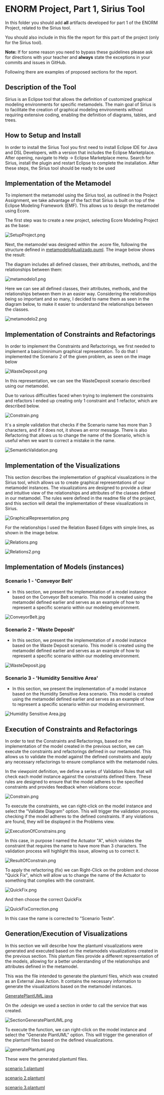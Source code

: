 # ENORM Project, Part 1, Sirius Tool

In this folder you should add **all** artifacts developed for part 1 of the ENORM Project, related to the Sirius tool.

You should also include in this file the report for this part of the project (only for the Sirius tool).

**Note:** If for some reason you need to bypass these guidelines please ask for directions with your teacher and **always** state the exceptions in your commits and issues in GitHub.

Following there are examples of proposed sections for the report.

## Description of the Tool

Sirius is an Eclipse tool that allows the definition of customized graphical modeling environments for specific metamodels. The main goal of Sirius is to facilitate the creation of graphical modeling environments without requiring extensive coding, enabling the definition of diagrams, tables, and trees.



## How to Setup and Install

In order to install the Sirius Tool you first need to install  Eclipse IDE for Java and DSL Developers, with a version that includes the Eclipse Marketplace.
After opening, navigate to Help -> Eclipse Marketplace menu.
Search for Sirius, install the plugin and restart Eclipse to complete the installation.
After these steps, the Sirius tool should be ready to be used 

## Implementation of the Metamodel

To implement the metamodel using the Sirius tool, as outlined in the Project Assignment, we take advantage of the fact that Sirius is built on top of the Eclipse Modeling Framework (EMF). This allows us to design the metamodel using Ecore.

The first step was to create a new project, selecting Ecore Modeling Project as the base:

![SetupProject.png](Images%2FSetupProject.png)

Next, the metamodel was designed within the .ecore file, following the structure defined in [metamodeloAtualizado.puml](..%2FmetamodeloAtualizado.puml). The image below shows the result:


The diagram includes all defined classes, their attributes, methods, and the relationships between them:

![metamodelo1.png](Images%2Fmetamodelo1.png)

Here we can see all defined classes, their attributes, methods, and the relationships between them in an easier way.
Considering the relationships being so important and so many, I decided to name them as seen in the diagram below, to make it easier to understand the relationships between the classes.

![metamodelo2.png](Images/metamodelo2.png)

## Implementation of Constraints and Refactorings

In order to implement the Constraints and Refactorings, we first needed to implement a basic/minimum graphical representation. To do that I implemented the Scenario 2 of the given problem, as seen on the image below

![WasteDeposit.png](Images%2Frepresentations%2FWasteDeposit.png)

In this representation, we can see the WasteDeposit scenario described using our metamodel.

Due to various difficulties faced when trying to implement the constraints and refactors I ended up creating only 1 constraint and 1 refactor, which are described below.

![Constrain.png](Images%2FConstraints%20and%20Refactorings%2FConstrain.png)

It´s a simple validation that checks if the Scenario name has more than 3 characters, and if it does not, it shows an error message. There is also Refactoring that allows us to change the name of the Scenario, which is useful when we want to correct a mistake in the name.

![SemanticValidation.png](Images%2FConstraints%20and%20Refactorings%2FSemanticValidation.png)

## Implementation of the Visualizations

This section describes the implementation of graphical visualizations in the Sirius tool, which allows us to create graphical representations of our metamodel instances. The visualizations are designed to provide a clear and intuitive view of the relationships and attributes of the classes defined in our metamodel.
The rules were defined in the readme file of the project, and this section will detail the implementation of these visualizations in Sirius.

![GraphicalRepresentation.png](Images%2FVisualizations%2FGraphicalRepresentation.png)

For the relationships I used the Relation Based Edges with simple lines, as shown in the image below.

![Relations.png](Images%2FVisualizations%2FRelations.png)

![Relations2.png](Images%2FVisualizations%2FRelations2.png)

## Implementation of Models (instances)

### Scenario 1 - 'Conveyor Belt'
- In this section, we present the implementation of a model instance based on the Conveyor Belt scenario. This model is created using the metamodel defined earlier and serves as an example of how to represent a specific scenario within our modeling environment.

![ConveyorBelt.jpg](Images%2FImplementation%2FConveyorBelt.jpg)

### Scenario 2 - 'Waste Deposit'
- In this section, we present the implementation of a model instance based on the Waste Deposit scenario. This model is created using the metamodel defined earlier and serves as an example of how to represent a specific scenario within our modeling environment.

![WasteDeposit.jpg](Images%2FImplementation%2FWasteDeposit.jpg)

### Scenario 3 - 'Humidity Sensitive Area'
- In this section, we present the implementation of a model instance based on the Humidity Sensitive Area scenario. This model is created using the metamodel defined earlier and serves as an example of how to represent a specific scenario within our modeling environment.

![Humidity Sensitive Area.jpg](Images%2FImplementation%2FHumidity%20Sensitive%20Area.jpg)

## Execution of Constraints and Refactorings

In order to test the Constraints and Refactorings, based on the implementation of the model created in the previous section, we can execute the constraints and refactorings defined in our metamodel. This allows us to validate the model against the defined constraints and apply any necessary refactorings to ensure compliance with the metamodel rules.

In the viewpoint definition, we define a series of Validation Rules that will check each model instance against the constraints defined there. These rules are designed to ensure that the model adheres to the specified constraints and provides feedback when violations occur.

![Constrain.png](Images%2FConstraints%20and%20Refactorings%2FConstrain.png)

To execute the constraints, we can right-click on the model instance and select the "Validate Diagram" option. This will trigger the validation process, checking if the model adheres to the defined constraints. If any violations are found, they will be displayed in the Problems view.

![ExecutionOfConstrains.png](Images%2FConstraints%20and%20Refactorings%2FExecutionOfConstrains.png)

In this case, in purpose I named the Actuator "A", which violates the constraint that requires the name to have more than 3 characters. The validation process will highlight this issue, allowing us to correct it.

![ResultOfConstrain.png](Images%2FConstraints%20and%20Refactorings%2FResultOfConstrain.png)

To apply the refactoring (fix) we can Right-Click on the problem and choose "Quick Fix", which will allow us to change the name of the Actuator to something that complies with the constraint.

![QuickFix.png](Images%2FConstraints%20and%20Refactorings%2FQuickFix.png)

And then choose the correct QuickFix

![QuickFixCorrection.png](Images%2FConstraints%20and%20Refactorings%2FQuickFixCorrection.png)

In this case the name is corrected to "Scenario Teste".

## Generation/Execution of Visualizations

In this section we will describe how the plantuml visualizations were generated and executed based on the metamodels visualizations created in the previous section. This plantum files provide a different representation of the models, allowing for a better understanding of the relationships and attributes defined in the metamodel.

This was the file intended to generate the plantuml files, which was created as an External Java Action. It contains the necessary information to generate the visualizations based on the metamodel instances.

[GeneratePlantUML.java](Sirius%2FGeneratePlantUML%2FGeneratePlantUML.java)

On the .odesign we used a section in order to call the service that was created. 

![SectionGeneratePlantUML.png](Images%2FVisualizations%2FSectionGeneratePlantUML.png)

To execute the function, we can right-click on the model instance and select the "Generate PlantUML" option. This will trigger the generation of the plantuml files based on the defined visualizations.

![generatePlantuml.png](Images%2Fplantuml%2FgeneratePlantuml.png)

These were the generated plantuml files.


[scenario 1.plantuml](Images%2Fplantuml%2Fscenario%201.plantuml)

[scenario 2.plantuml](Images%2Fplantuml%2Fscenario%202.plantuml)

[scenario 3.plantuml](Images%2Fplantuml%2Fscenario%203.plantuml)